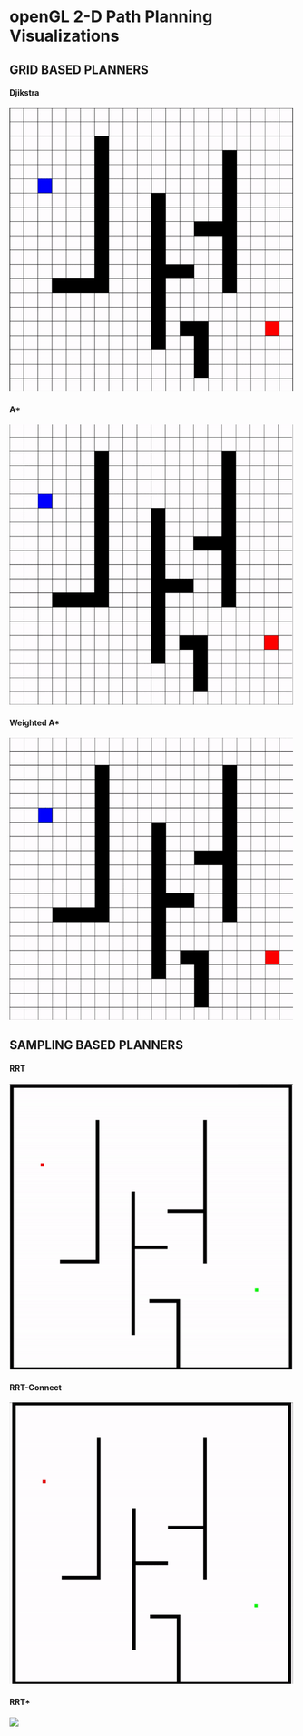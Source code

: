 # openGL 2-D Path Planning Visualizations
## GRID BASED PLANNERS
#### Djikstra

<img src="https://github.com/vishnumh/Robot-Planner-and-Visualization/blob/main/gifs/djikstra.gif" width="500">


#### A*


<img src="https://github.com/vishnumh/Robot-Planner-and-Visualization/blob/main/gifs/a_star.gif" width="500">

#### Weighted A*


<img src="https://github.com/vishnumh/Robot-Planner-and-Visualization/blob/main/gifs/wastar.gif" width="500">


<!-- <div align=right>
<table>
  <tr>
    <td><img src="https://github.com/zhm-real/path-planning-algorithms/blob/master/Search_based_Planning/gif/BF.gif" alt="dfs" width="400"/></a></td>
    <td><img src="https://github.com/zhm-real/path-planning-algorithms/blob/master/Search_based_Planning/gif/Dijkstra.gif" alt="dijkstra" width="400"/></a></td>
  </tr>
</table>
</div> -->

## SAMPLING BASED PLANNERS
#### RRT


<img src="https://github.com/vishnumh/Robot-Planner-and-Visualization/blob/main/gifs/rrt.gif" width="500">

#### RRT-Connect


<img src="https://github.com/vishnumh/Robot-Planner-and-Visualization/blob/main/gifs/rrt_connect.gif" width="500">

#### RRT*


<img src="https://github.com/vishnumh/Robot-Planner-and-Visualization/blob/main/gifs/rrt_star.gif" width="500">


<!-- ![Farmers Market Finder - Animated gif demo](demo/demo.gif)
https://github.com/NinaadDamis/Path-Planning-Visualizations/blob/main/gifs/test.gif -->
